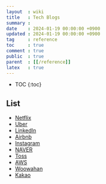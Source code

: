 ```yaml
---
layout  : wiki
title   : Tech Blogs
summary :
date    : 2024-01-19 00:00:00 +0900
updated : 2024-01-19 00:00:00 +0900
tag     : reference
toc     : true
comment : true
public  : true
parent  : [[/reference]]
latex   : true
---
```

* TOC
{:toc}

## List

- [Netflix](https://netflixtechblog.com)
- [Uber](https://www.uber.com/en-KR/blog/engineering/)
- [LinkedIn](https://engineering.linkedin.com/blog)
- [Airbnb](https://medium.com/airbnb-engineering)
- [Instagram](https://instagram-engineering.com/)
- [NAVER](https://d2.naver.com/helloworld)
- [Toss](https://toss.tech/)
- [AWS](https://aws.amazon.com/ko/blogs/architecture/)
- [Woowahan](https://techblog.woowahan.com/)
- [Kakao](https://tech.kakao.com/blog/)

